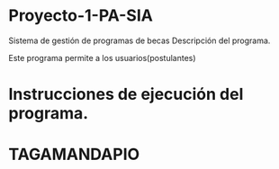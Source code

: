 # Proyecto-1-PA-SIA
Sistema de gestión de programas de becas
Descripción del programa.

Este programa permite a los usuarios(postulantes)


# Instrucciones de ejecución del programa.

# TAGAMANDAPIO